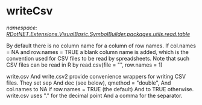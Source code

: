 ﻿# writeCsv
_namespace: [RDotNET.Extensions.VisualBasic.SymbolBuilder.packages.utils.read.table](./index.md)_

By default there is no column name for a column of row names. If col.names = NA and row.names = TRUE a blank column name is added, which is the convention used for CSV files to be read by spreadsheets. Note that such CSV files can be read in R by
 read.csv(file = "<filename>", row.names = 1)
 
 write.csv And write.csv2 provide convenience wrappers for writing CSV files. 
 They set sep And dec (see below), qmethod = "double", And col.names to NA if row.names = TRUE (the default) And to TRUE otherwise.
 write.csv uses "." for the decimal point And a comma for the separator.




